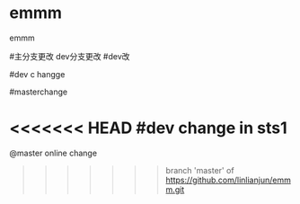 # emmm
emmm

#主分支更改
dev分支更改
#dev改


#dev c hangge

#masterchange

<<<<<<< HEAD
#dev change in sts1
=======

@master online change
>>>>>>> branch 'master' of https://github.com/linlianjun/emmm.git

